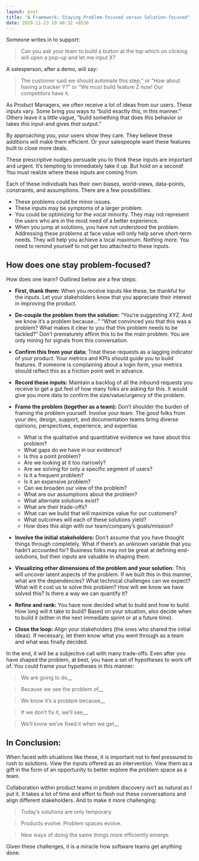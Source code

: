 ```yaml
---
layout: post
title: "A Framework: Staying Problem-focused versus Solution-focused"
date: 2020-11-23 19:40:32 +0530
---
```


Someone writes in to support:

> Can you ask your team to build a button at the top which on clicking will open a pop-up and let me input X?

A salesperson, after a demo, will say:

> The customer said we should automate this step,” or “How about having a tracker Y?” or “We must build feature Z now! Our competitors have it.

As Product Managers, we often receive a lot of ideas from our users. These inputs vary. Some bring you ways to “build exactly _this_, in this manner.” Others leave it a little vague, “build something that does _this_ behavior or takes _this_ input-and gives _that_ output.”

By approaching you, your users show they care. They believe these additions will make them efficient. Or your salespeople want these features built to close more deals.

These prescriptive nudges persuade you to think these inputs are important and urgent. It’s tempting to immediately take it up. But hold on a second! You must realize where these inputs are coming from.

Each of these individuals has their own biases, world-views, data-points, constraints, and assumptions. There are a few possibilities:

- These problems could be minor issues.
- These inputs may be symptoms of a larger problem.
- You could be optimizing for the vocal minority. They may not represent the users who are in the most need of a better experience.
- When you jump at solutions, you have not understood the problem. Addressing these problems at face value will only help serve short-term needs. They will help you achieve a local maximum. Nothing more. You need to remind yourself to not get too attached to these inputs.

## How does one stay problem-focused?

How does one learn? Outlined below are a few steps:

- **First, thank them:** When you receive inputs like these, be thankful for the inputs. Let your stakeholders know that you appreciate their interest in improving the product.
- **De-couple the problem from the solution:** “You’re suggesting XYZ. And we know it’s a problem because…” “What convinced you that this was a problem? What makes it clear to you that this problem needs to be tackled?” Don’t prematurely affirm this to be the main problem. You are only mining for signals from this conversation.
- **Confirm this from your data:** Treat these requests as a lagging indicator of your product. Your metrics and KPIs should guide you to build features. If someone is complaining about a login form, your metrics should reflect this as a friction point well in advance.
- **Record these inputs:** Maintain a backlog of all the inbound requests you receive to get a gut feel of how many folks are asking for this. It would give you more data to confirm the size/value/urgency of the problem.
- **Frame the problem (together as a team):** Don’t shoulder the burden of framing the problem yourself. Involve your team. The good folks from your dev, design, support, and documentation teams bring diverse opinions, perspectives, experience, and expertise.

  - What is the qualitative and quantitative evidence we have about this problem?
  - What gaps do we have in our evidence?
  - Is this a point problem?
  - Are we looking at it too narrowly?
  - Are we solving for only a specific segment of users?
  - Is it a frequent problem?
  - Is it an expensive problem?
  - Can we broaden our view of the problem?
  - What are our assumptions about the problem?
  - What alternate solutions exist?
  - What are their trade-offs?
  - What can we build that will maximize value for our customers?
  - What outcomes will each of these solutions yield?
  - How does this align with our team/company’s goals/mission?

- **Involve the initial stakeholders:** Don’t assume that you have thought things through completely. What if there’s an unknown variable that you hadn’t accounted for? Business folks may not be great at defining end-solutions, but their inputs are valuable in shaping them.
- **Visualizing other dimensions of the problem and your solution:** This will uncover latent aspects of the problem. If we built this in this manner, what are the dependencies? What technical challenges can we expect? What will it cost us to solve this problem? How will we know we have solved this? Is there a way we can quantify it?
- **Refine and rank:** You have now decided what to build and how to build. How long will it take to build? Based on your situation, also decide when to build it (either in the next immediate sprint or at a future time).
- **Close the loop:** Align your stakeholders (the ones who shared the initial ideas). If necessary, let them know what you went through as a team and what was finally decided.

In the end, it will be a subjective call with many trade-offs.
Even after you have shaped the problem, at best, you have a set of hypotheses to work off of. You could frame your hypotheses in this manner:

> We are going to do\_\_

> Because we see the problem of\_\_

> We know it’s a problem because\_\_

> If we don’t fix it, we’ll see\_\_

> We’ll know we’ve fixed it when we get\_\_

## In Conclusion:

When faced with situations like these, it is important not to feel pressured to rush to solutions. View the inputs offered as an intervention. View them as a gift in the form of an opportunity to better explore the problem space as a team.

Collaboration within product teams in problem discovery isn’t as natural as I put it. It takes a lot of time and effort to flesh out these conversations and align different stakeholders. And to make it more challenging:

> Today’s solutions are only temporary.

> Products evolve. Problem spaces evolve.

> New ways of doing the same things more efficiently emerge.

Given these challenges, it is a miracle how software teams get anything done.
